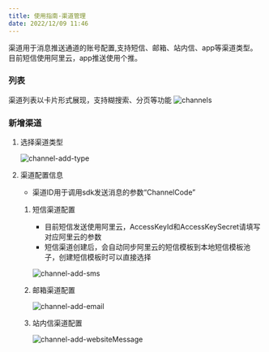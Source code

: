 ```yaml
---
title: 使用指南-渠道管理
date: 2022/12/09 11:46
---
```


渠道用于消息推送通道的账号配置,支持短信、邮箱、站内信、app等渠道类型。目前短信使用阿里云，app推送使用个推。

### 列表
渠道列表以卡片形式展现，支持糊搜索、分页等功能
![channels](http://cdn.masastack.com/stack/doc/mc/channels.png)

### 新增渠道

1. 选择渠道类型
   
   ![channel-add-type](http://cdn.masastack.com/stack/doc/mc/channel-add-type.png)

2. 渠道配置信息
   - 渠道ID用于调用sdk发送消息的参数“ChannelCode”

   1. 短信渠道配置
      - 目前短信发送使用阿里云，AccessKeyId和AccessKeySecret请填写对应阿里云的参数
      - 短信渠道创建后，会自动同步阿里云的短信模板到本地短信模板池子，创建短信模板时可以直接选择

      ![channel-add-sms](http://cdn.masastack.com/stack/doc/mc/channel-add-sms.png)

   1. 邮箱渠道配置

      ![channel-add-email](http://cdn.masastack.com/stack/doc/mc/channel-add-email.png)

   3. 站内信渠道配置

      ![channel-add-websiteMessage](http://cdn.masastack.com/stack/doc/mc/channel-add-websiteMessage.png)